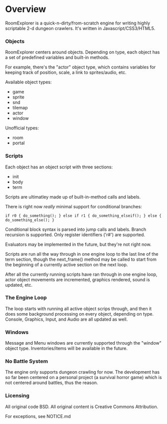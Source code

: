 Overview
===

RoomExplorer is a quick-n-dirty/from-scratch engine for writing highly
scriptable 2-d dungeon crawlers.  It's written in Javascript/CSS3/HTML5.

### Objects

RoomExplorer centers around objects.  Depending on 
type, each object has a set of predefined variables and built-in methods.

For example, there's the "actor" object type, which contains variables for 
keeping track of position, scale, a link to sprites/audio, etc.

Available object types:

* game
* sprite
* snd
* tilemap
* actor
* window

Unofficial types:

* room
* portal


### Scripts

Each object has an object script with three sections:

* init
* body
* term

Scripts are ultimatley made up of built-in-method calls and labels.

There is right now *really* minimal support for conditional
branches:

`
if r0 {
	do_something();
} else if r1 {
	do_something_elseif();
} else {
	do_something_else();
}
`

Conditional block syntax is parsed into jump calls and labels.  Branch
recursion is supported.  Only register identifiers ('r#') are supported.

Evaluators may be implemented in the future, but they're not right now.


Scripts are run all the way through in one engine loop to the last line of the 
term section, though the next_frame() method may be called to start from the 
beginning of a currently active section on the next loop.

After all the currently running scripts have ran through in one engine loop, 
actor object movements are incremented, graphics rendered, sound is 
updated, etc.

### The Engine Loop

The loop starts with running all active object scrips through, and then it 
does some background processing on every object, depending on type. Console, 
Graphics, Input, and Audio are all updated as well.

### Windows


Message and Menu windows are currently supported through the "window" object 
type.  Inventories/items will be available in the future.

### No Battle System


The engine only supports dungeon crawling for now.  The development has so far 
been centered on a personal project (a survival horror game) which is not 
centered around battles, thus the reason.

### Licensing

All original code BSD.
All original content is Creative Commons Attribution.

For exceptions, see NOTICE.md
